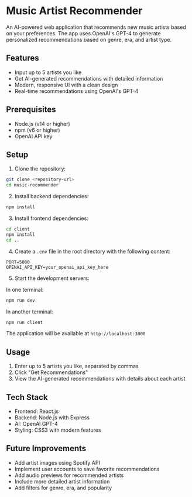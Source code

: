 # Music Artist Recommender

An AI-powered web application that recommends new music artists based on your preferences. The app uses OpenAI's GPT-4 to generate personalized recommendations based on genre, era, and artist type.

## Features

- Input up to 5 artists you like
- Get AI-generated recommendations with detailed information
- Modern, responsive UI with a clean design
- Real-time recommendations using OpenAI's GPT-4

## Prerequisites

- Node.js (v14 or higher)
- npm (v6 or higher)
- OpenAI API key

## Setup

1. Clone the repository:
```bash
git clone <repository-url>
cd music-recommender
```

2. Install backend dependencies:
```bash
npm install
```

3. Install frontend dependencies:
```bash
cd client
npm install
cd ..
```

4. Create a `.env` file in the root directory with the following content:
```
PORT=5000
OPENAI_API_KEY=your_openai_api_key_here
```

5. Start the development servers:

In one terminal:
```bash
npm run dev
```

In another terminal:
```bash
npm run client
```

The application will be available at `http://localhost:3000`

## Usage

1. Enter up to 5 artists you like, separated by commas
2. Click "Get Recommendations"
3. View the AI-generated recommendations with details about each artist

## Tech Stack

- Frontend: React.js
- Backend: Node.js with Express
- AI: OpenAI GPT-4
- Styling: CSS3 with modern features

## Future Improvements

- Add artist images using Spotify API
- Implement user accounts to save favorite recommendations
- Add audio previews for recommended artists
- Include more detailed artist information
- Add filters for genre, era, and popularity 
